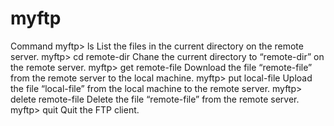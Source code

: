# myftp
Command
myftp> ls                 List the files in the current directory on the remote server.
myftp> cd remote-dir      Chane the current directory to “remote-dir” on the remote server.
myftp> get remote-file    Download the file “remote-file” from the remote server to the local machine.
myftp> put local-file     Upload the file “local-file” from the local machine to the remote server.
myftp> delete remote-file Delete the file “remote-file” from the remote server.
myftp> quit               Quit the FTP client.





